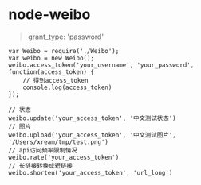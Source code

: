 node-weibo
==========

>grant_type: 'password'

	
	var Weibo = require('./Weibo');
	var weibo = new Weibo();	
	weibo.access_token('your_username', 'your_password', function(access_token) {
		// 得到access_token
  		console.log(access_token)  		
	});
	
  	// 状态
	weibo.update('your_access_token', '中文测试状态')
	// 图片	
	weibo.upload('your_access_token', '中文测试图片', '/Users/xream/tmp/test.png')
	// api访问频率限制情况
	weibo.rate('your_access_token')
	// 长链接转换成短链接
	weibo.shorten('your_access_token', 'url_long')
  	